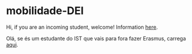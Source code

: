 # mobilidade-DEI

Hi, if you are an incoming student, welcome! Information [here](./incoming).


Olá, se és um estudante do IST que vais para fora fazer Erasmus, carrega [aqui](./outgoing).

